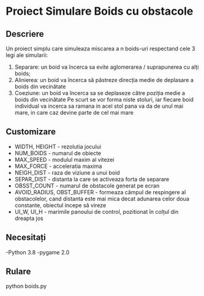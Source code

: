Proiect Simulare Boids cu obstacole
===================================

Descriere
---------
Un proiect simplu care simuleaza miscarea a n boids-uri respectand cele 3 legi ale simularii:
1) Separare: un boid va încerca sa evite aglomerarea / suprapunerea cu alți boids;
2) Alinierea: un boid va încerca să păstreze direcția medie de deplasare a boids din vecinătate
3) Coeziune: un boid va încerca sa se deplaseze către poziția medie a boids din vecinătate
Pe scurt se vor forma niste stoluri, iar fiecare boid individual va incerca sa ramana in acel stol pana va da de unul mai mare, in care caz devine parte de cel mai mare

Customizare
-----------

-   WIDTH, HEIGHT - rezolutia jocului
-   NUM_BOIDS - numarul de obiecte
-   MAX_SPEED - modulul maxim al vitezei
-   MAX_FORCE - acceleratia maxima
-   NEIGH_DIST - raza de viziune a unui boid
-   SEPAR_DIST - distanta la care se activeaza forta de separare
-   OBSST_COUNT - numarul de obstacole generat pe ecran
-   AVOID_RADIUS, OBST_BUFFER - formeaza câmpul de respingere al obstacolelor, cand distanta este                                  mai mica decat adunarea celor doua constante, obiectul incepe să                                   vireze
- UI_W, UI_H - marimile panoului de control, pozitionat în colțul din dreapta jos

Necesitați
----------
-Python 3.8
-pygame 2.0

Rulare
------

python boids.py
